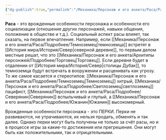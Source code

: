```yaml
---
{"dg-publish":true,"permalink":"/Механика/Персонаж и его анкета/Раса/Раса/","noteIcon":"","created":"2025-08-21T13:47:37.532+03:00","updated":"2025-07-29T23:53:11.450+03:00"}
---
```


**Раса** - это врожденные особенности персонажа и особенности его социализации (отношение других персонажей, навыки общения, положение в обществе и т.д.). Социальный аспект расы влияет, так сказать, на первое впечатление. Например, если [[Механика/Персонаж и его анкета/Раса/Подробнее/Темноземец\|темноземца]] встретят в [[История мира/История/Север\|северной деревне]], то первым делом местные решат, что это [[Механика/Персонаж и его анкета/Архитипы персонжей/Подробнее/Торговец\|Торговец]]. Если деревня будет в отдалении от [[История мира/История/Север\|столицы Дубак]], то темноземца будут встречать в вооружении и расценивать как угрозу. То же самое касается и стереотипов: [[Механика/Персонаж и его анкета/Раса/Подробнее/Темноземец\|Темноземец]] хитрый, [[Механика/Персонаж и его анкета/Раса/Подробнее/Светлоземец\|светлоземец]] пацифист, [[Механика/Персонаж и его анкета/Раса/Подробнее/Северянин\|Северянин]] вспыльчивый и глупый, а [[Механика/Персонаж и его анкета/Раса/Подробнее/Южанин\|Южанин]] высокомерный. 

Врожденные особенности персонажа - это ПЕРКИ. Перки не развиваются, не утрачиваются, их нельзя продать, обменять и так далее. Однако перки могут быть получены не только за счёт расы, но и в процессе игры за какие-то достижения или прегрешения. Они могут быть как положительными, так и отрицательными.